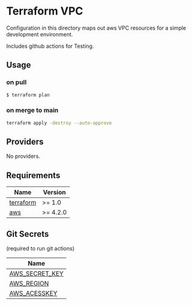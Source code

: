 # Terraform VPC
Configuration in this directory maps out aws VPC resources for a simple development environment.

Includes github actions for Testing.

## Usage


### on pull

```bash
$ terraform plan
```

### on merge to main

```bash
terraform apply -destroy --auto-approve
```

## Providers

No providers.

## Requirements

| Name | Version |
|------|---------|
| <a name="requirement_terraform"></a> [terraform](#requirement\_terraform) | >= 1.0 |
| <a name="requirement_aws"></a> [aws](#requirement\_aws) | >= 4.2.0 |


## Git Secrets
(required to run git actions)

| Name |
|------|
| <a name="requirement"></a> [AWS_SECRET_KEY](#requirement\_Secrets) | >= 1.0 |
| <a name="requirement"></a> [AWS_REGION](#requirement\Secrets) | >= 1.0 |
| <a name="requirement"></a> [AWS_ACESSKEY](#requirement\Secrets) | >= 1.0 |
